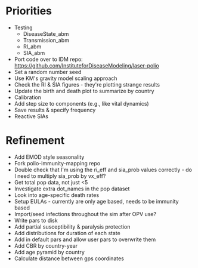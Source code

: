 # Priorities
- Testing
    - DiseaseState_abm
    - Transmission_abm
    - RI_abm
    - SIA_abm
- Port code over to IDM repo: https://github.com/InstituteforDiseaseModeling/laser-polio
- Set a random number seed
- Use KM's gravity model scaling approach
- Check the RI & SIA figures - they're plotting strange results
- Update the birth and death plot to summarize by country
- Calibration
- Add step size to components (e.g., like vital dynamics)
- Save results & specify frequency
- Reactive SIAs

# Refinement
- Add EMOD style seasonality 
- Fork polio-immunity-mapping repo
- Double check that I'm using the ri_eff and sia_prob values correctly - do I need to multiply sia_prob by vx_eff? 
- Get total pop data, not just <5
- Investigate extra dot_names in the pop dataset
- Look into age-specific death rates
- Setup EULAs - currently are only age based, needs to be immunity based
- Import/seed infections throughout the sim after OPV use? 
- Write pars to disk
- Add partial susceptibility & paralysis protection
- Add distributions for duration of each state
- Add in default pars and allow user pars to overwrite them
- Add CBR by country-year
- Add age pyramid by country
- Calculate distance between gps coordinates
